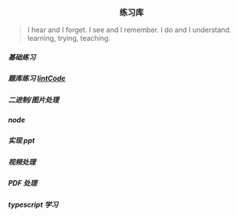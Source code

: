 <h3 align="center">练习库</h3>

> I hear and I forget. I see and I remember. I do and I understand.  
> learning, trying, teaching.

##### 基础练习

##### 题库练习 [lintCode](https://www.lintcode.com/)

##### 二进制/图片处理

##### node

##### 实现 ppt

##### 视频处理

##### PDF 处理

##### typescript 学习
